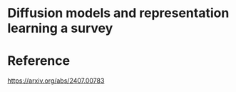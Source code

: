 # Diffusion models and representation learning a survey


# Reference
https://arxiv.org/abs/2407.00783
